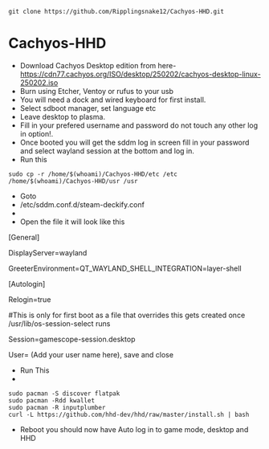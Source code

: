 ```
git clone https://github.com/Ripplingsnake12/Cachyos-HHD.git
```

# Cachyos-HHD
+ Download Cachyos Desktop edition from here-  https://cdn77.cachyos.org/ISO/desktop/250202/cachyos-desktop-linux-250202.iso
+ Burn using Etcher, Ventoy or rufus to your usb
+ You will need a dock and wired keyboard for first install.
+ Select sdboot manager, set language etc
+ Leave desktop to plasma.
+ Fill in your prefered username and password do not touch any other log in option!.
+ Once booted you will get the sddm log in screen fill in your password and select wayland session at the bottom and log in.
+ Run this
```
sudo cp -r /home/$(whoami)/Cachyos-HHD/etc /etc  /home/$(whoami)/Cachyos-HHD/usr /usr
```
+ Goto 
+ /etc/sddm.conf.d/steam-deckify.conf
+ 
+ Open the file it will look like this
  
[General]
    
DisplayServer=wayland

GreeterEnvironment=QT_WAYLAND_SHELL_INTEGRATION=layer-shell

[Autologin]

Relogin=true

#This is only for first boot as a file that overrides this gets created once /usr/lib/os-session-select runs

Session=gamescope-session.desktop

User= (Add your user name here), save and close

+ Run This
+ 
```
sudo pacman -S discover flatpak
sudo pacman -Rdd kwallet
sudo pacman -R inputplumber
curl -L https://github.com/hhd-dev/hhd/raw/master/install.sh | bash

```
+ Reboot you should now have Auto log in to game mode, desktop and HHD 




